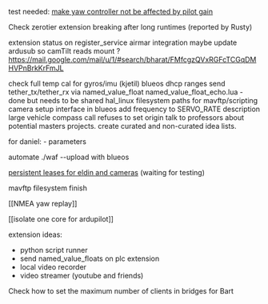 test needed:
[make yaw controller not be affected by pilot gain](https://github.com/ArduPilot/ardupilot/pull/27892)


Check zerotier extension breaking after long runtimes (reported by Rusty)

extension status on register_service
airmar integration
maybe update ardusub so camTilt reads mount ?
https://mail.google.com/mail/u/1/#search/bharat/FMfcgzQVxRGFcTCGqDMHVPnBrkKrFmJL

check full temp cal for gyros/imu (kjetil)
blueos dhcp ranges
send tether_tx/tether_rx via named_value_float
named_value_float_echo.lua - done but needs to be shared
hal_linux filesystem paths for mavftp/scripting
camera setup interface in blueos
add frequency to SERVO_RATE description
large vehicle compass call refuses to set origin
talk to professors about potential masters projects.
create curated and non-curated idea lists.

for daniel:
	 - parameters

automate ./waf --upload with blueos

[persistent leases for eldin and cameras](https://github.com/bluerobotics/BlueOS/pull/2599) (waiting for testing)

mavftp filesystem finish

[[NMEA yaw replay]]

[[isolate one core for ardupilot]]

extension ideas:
 - python script runner
 - send named_value_floats on plc extension
 - local video recorder
 - video streamer (youtube and friends)


Check how to set the maximum number of clients in bridges for Bart

